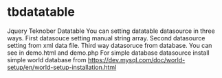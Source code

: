 # tbdatatable
Jquery Teknober Datatable
You can setting datatable datasource in three ways. First datasouce setting manual string array. Second datasource setting from xml data file. Third way datasoruce from database. You can see in demo.html and demo.php
For simple database datasource install simple world database from https://dev.mysql.com/doc/world-setup/en/world-setup-installation.html
